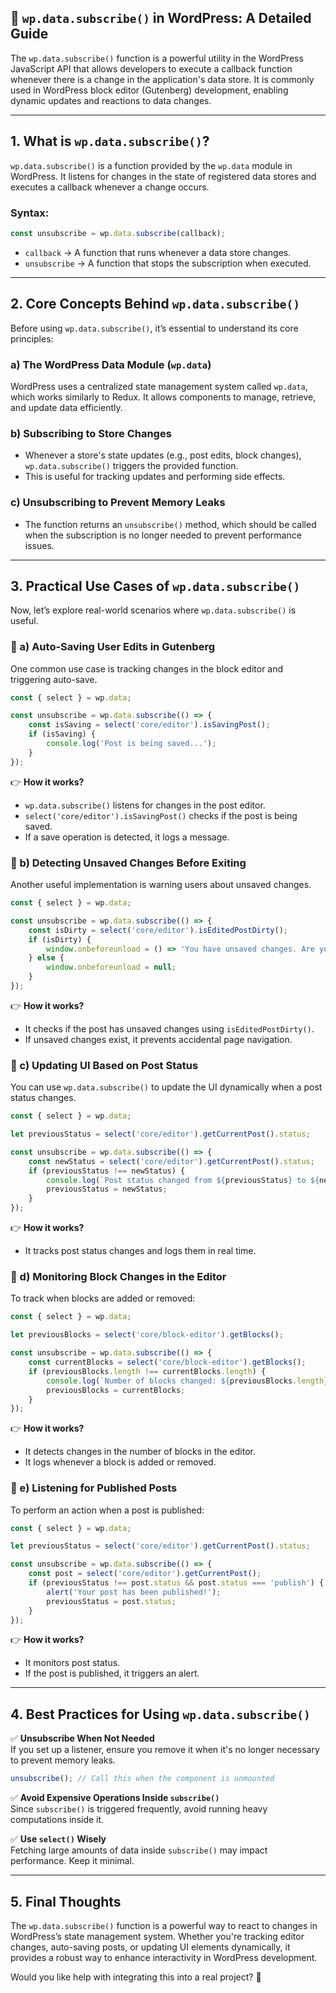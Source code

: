 ## 📌 `wp.data.subscribe()` in WordPress: A Detailed Guide  

The `wp.data.subscribe()` function is a powerful utility in the WordPress JavaScript API that allows developers to execute a callback function whenever there is a change in the application's data store. It is commonly used in WordPress block editor (Gutenberg) development, enabling dynamic updates and reactions to data changes.

---

## **1. What is `wp.data.subscribe()`?**
`wp.data.subscribe()` is a function provided by the `wp.data` module in WordPress. It listens for changes in the state of registered data stores and executes a callback whenever a change occurs.

### **Syntax:**
```js
const unsubscribe = wp.data.subscribe(callback);
```
- `callback` → A function that runs whenever a data store changes.
- `unsubscribe` → A function that stops the subscription when executed.

---

## **2. Core Concepts Behind `wp.data.subscribe()`**
Before using `wp.data.subscribe()`, it’s essential to understand its core principles:

### **a) The WordPress Data Module (`wp.data`)**
WordPress uses a centralized state management system called `wp.data`, which works similarly to Redux. It allows components to manage, retrieve, and update data efficiently.

### **b) Subscribing to Store Changes**
- Whenever a store's state updates (e.g., post edits, block changes), `wp.data.subscribe()` triggers the provided function.
- This is useful for tracking updates and performing side effects.

### **c) Unsubscribing to Prevent Memory Leaks**
- The function returns an `unsubscribe()` method, which should be called when the subscription is no longer needed to prevent performance issues.

---

## **3. Practical Use Cases of `wp.data.subscribe()`**
Now, let’s explore real-world scenarios where `wp.data.subscribe()` is useful.

### **🔹 a) Auto-Saving User Edits in Gutenberg**
One common use case is tracking changes in the block editor and triggering auto-save.

```js
const { select } = wp.data;

const unsubscribe = wp.data.subscribe(() => {
    const isSaving = select('core/editor').isSavingPost();
    if (isSaving) {
        console.log('Post is being saved...');
    }
});
```
👉 **How it works?**  
- `wp.data.subscribe()` listens for changes in the post editor.
- `select('core/editor').isSavingPost()` checks if the post is being saved.
- If a save operation is detected, it logs a message.

### **🔹 b) Detecting Unsaved Changes Before Exiting**
Another useful implementation is warning users about unsaved changes.

```js
const { select } = wp.data;

const unsubscribe = wp.data.subscribe(() => {
    const isDirty = select('core/editor').isEditedPostDirty();
    if (isDirty) {
        window.onbeforeunload = () => 'You have unsaved changes. Are you sure you want to leave?';
    } else {
        window.onbeforeunload = null;
    }
});
```
👉 **How it works?**  
- It checks if the post has unsaved changes using `isEditedPostDirty()`.
- If unsaved changes exist, it prevents accidental page navigation.

### **🔹 c) Updating UI Based on Post Status**
You can use `wp.data.subscribe()` to update the UI dynamically when a post status changes.

```js
const { select } = wp.data;

let previousStatus = select('core/editor').getCurrentPost().status;

const unsubscribe = wp.data.subscribe(() => {
    const newStatus = select('core/editor').getCurrentPost().status;
    if (previousStatus !== newStatus) {
        console.log(`Post status changed from ${previousStatus} to ${newStatus}`);
        previousStatus = newStatus;
    }
});
```
👉 **How it works?**  
- It tracks post status changes and logs them in real time.

### **🔹 d) Monitoring Block Changes in the Editor**
To track when blocks are added or removed:

```js
const { select } = wp.data;

let previousBlocks = select('core/block-editor').getBlocks();

const unsubscribe = wp.data.subscribe(() => {
    const currentBlocks = select('core/block-editor').getBlocks();
    if (previousBlocks.length !== currentBlocks.length) {
        console.log(`Number of blocks changed: ${previousBlocks.length} → ${currentBlocks.length}`);
        previousBlocks = currentBlocks;
    }
});
```
👉 **How it works?**  
- It detects changes in the number of blocks in the editor.
- It logs whenever a block is added or removed.

### **🔹 e) Listening for Published Posts**
To perform an action when a post is published:

```js
const { select } = wp.data;

let previousStatus = select('core/editor').getCurrentPost().status;

const unsubscribe = wp.data.subscribe(() => {
    const post = select('core/editor').getCurrentPost();
    if (previousStatus !== post.status && post.status === 'publish') {
        alert('Your post has been published!');
        previousStatus = post.status;
    }
});
```
👉 **How it works?**  
- It monitors post status.
- If the post is published, it triggers an alert.

---

## **4. Best Practices for Using `wp.data.subscribe()`**
✅ **Unsubscribe When Not Needed**  
If you set up a listener, ensure you remove it when it's no longer necessary to prevent memory leaks.

```js
unsubscribe(); // Call this when the component is unmounted
```

✅ **Avoid Expensive Operations Inside `subscribe()`**  
Since `subscribe()` is triggered frequently, avoid running heavy computations inside it.

✅ **Use `select()` Wisely**  
Fetching large amounts of data inside `subscribe()` may impact performance. Keep it minimal.

---

## **5. Final Thoughts**
The `wp.data.subscribe()` function is a powerful way to react to changes in WordPress’s state management system. Whether you're tracking editor changes, auto-saving posts, or updating UI elements dynamically, it provides a robust way to enhance interactivity in WordPress development.

Would you like help with integrating this into a real project? 🚀